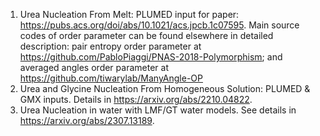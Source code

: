 1. Urea Nucleation From Melt: PLUMED input for paper: https://pubs.acs.org/doi/abs/10.1021/acs.jpcb.1c07595. Main source codes of order parameter can be found elsewhere in detailed description: pair entropy order parameter at https://github.com/PabloPiaggi/PNAS-2018-Polymorphism; and averaged angles order parameter at https://github.com/tiwarylab/ManyAngle-OP
2. Urea and Glycine Nucleation From Homogeneous Solution: PLUMED & GMX inputs. Details in https://arxiv.org/abs/2210.04822. 
3. Urea Nucleation in water with LMF/GT water models. See details in https://arxiv.org/abs/2307.13189.
